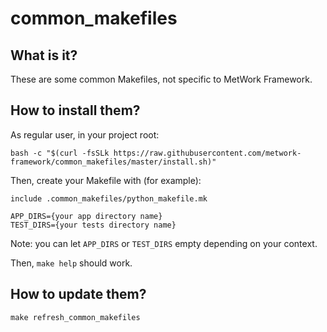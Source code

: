 # common_makefiles

## What is it?

These are some common Makefiles, not specific to MetWork Framework.

## How to install them?

As regular user, in your project root:

```
bash -c "$(curl -fsSLk https://raw.githubusercontent.com/metwork-framework/common_makefiles/master/install.sh)"
```

Then, create your Makefile with (for example):

```
include .common_makefiles/python_makefile.mk

APP_DIRS={your app directory name}
TEST_DIRS={your tests directory name}
```

Note: you can let `APP_DIRS` or `TEST_DIRS` empty depending on your context.

Then, `make help` should work.

## How to update them?

`make refresh_common_makefiles`
